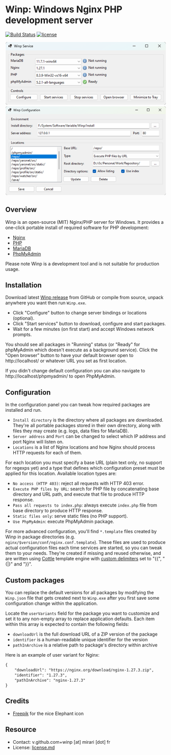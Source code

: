 # Winp: Windows Nginx PHP development server

[![Build Status](https://img.shields.io/github/actions/workflow/status/r3c/winp/verify.yml?branch=master)](https://github.com/r3c/winp/actions/workflows/verify.yml)
[![license](https://img.shields.io/github/license/r3c/winp.svg)](https://opensource.org/licenses/MIT)

![image](https://github.com/r3c/winp/blob/resource/readme/service.png?raw=true)
![image](https://github.com/r3c/winp/blob/resource/readme/configuration.png?raw=true)

## Overview

Winp is an open-source (MIT) Nginx/PHP server for Windows. It provides a
one-click portable install of required software for PHP development:

- [Nginx](https://nginx.org/)
- [PHP](https://www.php.net/)
- [MariaDB](https://mariadb.org/)
- [PhpMyAdmin](https://www.phpmyadmin.net/)

Please note Winp is a development tool and is not suitable for production
usage.

## Installation

Download latest [Winp release](https://github.com/r3c/winp/releases) from
GitHub or compile from source, unpack anywhere you want then run `Winp.exe`.

- Click "Configure" button to change server bindings or locations (optional).
- Click "Start services" button to download, configure and start packages.
- Wait for a few minutes (on first start) and accept Windows network prompts.

You should see all packages in "Running" status (or "Ready" for phpMyAdmin
which doesn't execute as a background service). Click the "Open browser"
button to have your default browser open to http://localhost/ or whatever
URL you set as first location.

If you didn't change default configuration you can also navigate to
http://localhost/phpmyadmin/ to open PhpMyAdmin.

## Configuration

In the configuration panel you can tweak how required packages are installed
and run.

- `Install directory` is the directory where all packages are downloaded.
  They're all portable packages stored in their own directory, along with files
  they may create (e.g. logs, data files for MariaDB).
- `Server address` and `Port` can be changed to select which IP address and
  port Nginx will listen on.
- `Locations` is a list of Nginx locations and how Nginx should process HTTP
  requests for each of them.

For each location you must specify a base URL (plain text only, no support for
regexps yet) and a type that defines which configuration preset must be applied
for this location. Available location types are:

- `No access (HTTP 403)`: reject all requests with HTTP 403 error.
- `Execute PHP files by URL`: search for PHP file by concatenating base
  directory and URL path, and execute that file to produce HTTP response.
- `Pass all requests to index.php`: always execute `index.php` file from base
  directory to produce HTTP response.
- `Static files only`: serve static files (no PHP support).
- `Use PhpMyAdmin`: execute PhpMyAdmin package.

For more advanced configuration, you'll find `*.template` files created by Winp
in package directories (e.g. `nginx/$version/conf/nginx.conf.template`). These
files are used to produce actual configuration files each time services are
started, so you can tweak them to your needs. They're created if missing and
reused otherwise, and are written using [Cottle](https://r3c.github.io/cottle/)
template engine with
[custom delimiters](https://cottle.readthedocs.io/en/stable/page/04-configuration.html#delimiters-customization)
set to "{{", "{|}" and "}}".

## Custom packages

You can replace the default versions for all packages by modifying the
`Winp.json` file that gets created next to `Winp.exe` after you first save some
configuration change within the application.

Locate the `userVariants` field for the package you want to customize and set it
to any non-empty array to replace application defaults. Each item within this
array is expected to contain the following fields:

- `downloadUrl` is the full download URL of a ZIP version of the package
- `identifier` is a human-readable unique identifier for the version
- `pathInArchive` is a relative path to package's directory within archive

Here is an example of user variant for Nginx:

```
{
    "downloadUrl": "https://nginx.org/download/nginx-1.27.3.zip",
    "identifier": "1.27.3",
    "pathInArchive": "nginx-1.27.3"
}
```

## Credits

- [Freepik](https://www.flaticon.com/fr/auteurs/freepik) for the nice Elephant icon

## Resource

- Contact: v.github.com+winp [at] mirari [dot] fr
- License: [license.md](license.md)
